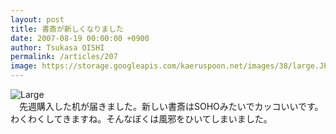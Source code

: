 ```yaml
---
layout: post
title: 書斎が新しくなりました
date: 2007-08-19 00:00:00 +0900
author: Tsukasa OISHI
permalink: /articles/207
image: https://storage.googleapis.com/kaeruspoon.net/images/38/large.JPG?1300873898
---
```



![Large](https://storage.googleapis.com/kaeruspoon.net/images/38/large.JPG?1300873898)  
　先週購入した机が届きました。新しい書斎はSOHOみたいでカッコいいです。わくわくしてきますね。そんなぼくは風邪をひいてしまいました。  

